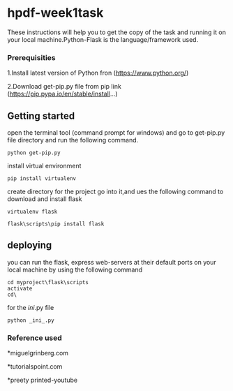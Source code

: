 # hpdf-week1task

These instructions will help you to get the copy of the task and running it on your local machine.Python-Flask is the language/framework used.

### Prerequisities ##
1.Install latest version of Python fron (https://www.python.org/)


2.Download get-pip.py file from pip link (https://pip.pypa.io/en/stable/install...)

## Getting started ##
open the terminal tool (command prompt for windows) and go to get-pip.py file directory and run the following command.
```
python get-pip.py
```
install virtual environment
```
pip install virtualenv
```
create directory for the project go into it,and ues the following command to download and install flask
```
virtualenv flask
```
```
flask\scripts\pip install flask
```
## deploying ##
you can run the flask, express web-servers at their default ports on your local machine by using the following command
```
cd myproject\flask\scripts
activate
cd\
```
for the _ini_.py file 
```
python _ini_.py
```
### Reference used ##



*miguelgrinberg.com

*tutorialspoint.com

*preety printed-youtube
